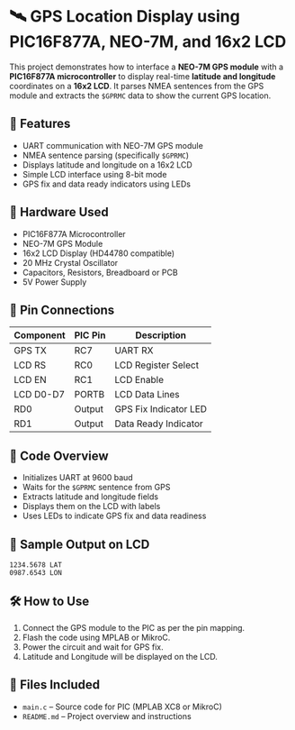 
# 🛰️ GPS Location Display using PIC16F877A, NEO-7M, and 16x2 LCD

This project demonstrates how to interface a **NEO-7M GPS module** with a **PIC16F877A microcontroller** to display real-time **latitude and longitude** coordinates on a **16x2 LCD**. It parses NMEA sentences from the GPS module and extracts the `$GPRMC` data to show the current GPS location.

## 📌 Features

- UART communication with NEO-7M GPS module
- NMEA sentence parsing (specifically `$GPRMC`)
- Displays latitude and longitude on a 16x2 LCD
- Simple LCD interface using 8-bit mode
- GPS fix and data ready indicators using LEDs

## 🧰 Hardware Used

- PIC16F877A Microcontroller  
- NEO-7M GPS Module  
- 16x2 LCD Display (HD44780 compatible)  
- 20 MHz Crystal Oscillator  
- Capacitors, Resistors, Breadboard or PCB  
- 5V Power Supply

## 🔌 Pin Connections

| Component | PIC Pin | Description            |
|-----------|---------|------------------------|
| GPS TX    | RC7     | UART RX                |
| LCD RS    | RC0     | LCD Register Select    |
| LCD EN    | RC1     | LCD Enable             |
| LCD D0-D7 | PORTB   | LCD Data Lines         |
| RD0       | Output  | GPS Fix Indicator LED  |
| RD1       | Output  | Data Ready Indicator   |

## 🧠 Code Overview

- Initializes UART at 9600 baud
- Waits for the `$GPRMC` sentence from GPS
- Extracts latitude and longitude fields
- Displays them on the LCD with labels
- Uses LEDs to indicate GPS fix and data readiness

## 📄 Sample Output on LCD

```
1234.5678 LAT
0987.6543 LON
```

## 🛠️ How to Use

1. Connect the GPS module to the PIC as per the pin mapping.
2. Flash the code using MPLAB or MikroC.
3. Power the circuit and wait for GPS fix.
4. Latitude and Longitude will be displayed on the LCD.

## 📁 Files Included

- `main.c` – Source code for PIC (MPLAB XC8 or MikroC)
- `README.md` – Project overview and instructions

